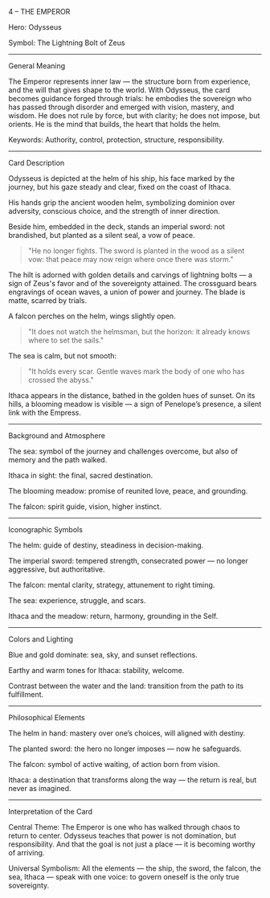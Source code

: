 4 – THE EMPEROR

Hero: Odysseus

Symbol: The Lightning Bolt of Zeus


---

General Meaning

The Emperor represents inner law — the structure born from experience, and the will that gives shape to the world.
With Odysseus, the card becomes guidance forged through trials: he embodies the sovereign who has passed through disorder and emerged with vision, mastery, and wisdom.
He does not rule by force, but with clarity; he does not impose, but orients.
He is the mind that builds, the heart that holds the helm.

Keywords: Authority, control, protection, structure, responsibility.


---

Card Description

Odysseus is depicted at the helm of his ship, his face marked by the journey, but his gaze steady and clear, fixed on the coast of Ithaca.

His hands grip the ancient wooden helm, symbolizing dominion over adversity, conscious choice, and the strength of inner direction.

Beside him, embedded in the deck, stands an imperial sword:
not brandished, but planted as a silent seal, a vow of peace.

> "He no longer fights. The sword is planted in the wood as a silent vow: that peace may now reign where once there was storm."



The hilt is adorned with golden details and carvings of lightning bolts — a sign of Zeus's favor and of the sovereignty attained.
The crossguard bears engravings of ocean waves, a union of power and journey.
The blade is matte, scarred by trials.

A falcon perches on the helm, wings slightly open.

> "It does not watch the helmsman, but the horizon: it already knows where to set the sails."



The sea is calm, but not smooth:

> "It holds every scar. Gentle waves mark the body of one who has crossed the abyss."



Ithaca appears in the distance, bathed in the golden hues of sunset.
On its hills, a blooming meadow is visible — a sign of Penelope’s presence, a silent link with the Empress.


---

Background and Atmosphere

The sea: symbol of the journey and challenges overcome, but also of memory and the path walked.

Ithaca in sight: the final, sacred destination.

The blooming meadow: promise of reunited love, peace, and grounding.

The falcon: spirit guide, vision, higher instinct.



---

Iconographic Symbols

The helm: guide of destiny, steadiness in decision-making.

The imperial sword: tempered strength, consecrated power — no longer aggressive, but authoritative.

The falcon: mental clarity, strategy, attunement to right timing.

The sea: experience, struggle, and scars.

Ithaca and the meadow: return, harmony, grounding in the Self.



---

Colors and Lighting

Blue and gold dominate: sea, sky, and sunset reflections.

Earthy and warm tones for Ithaca: stability, welcome.

Contrast between the water and the land: transition from the path to its fulfillment.



---

Philosophical Elements

The helm in hand: mastery over one’s choices, will aligned with destiny.

The planted sword: the hero no longer imposes — now he safeguards.

The falcon: symbol of active waiting, of action born from vision.

Ithaca: a destination that transforms along the way — the return is real, but never as imagined.



---

Interpretation of the Card

Central Theme:
The Emperor is one who has walked through chaos to return to center.
Odysseus teaches that power is not domination, but responsibility.
And that the goal is not just a place — it is becoming worthy of arriving.

Universal Symbolism:
All the elements — the ship, the sword, the falcon, the sea, Ithaca — speak with one voice:
to govern oneself is the only true sovereignty.
